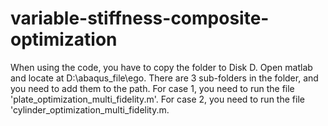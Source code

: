 # variable-stiffness-composite-optimization
When using the code, you have to copy the folder to Disk D. Open matlab and locate at D:\abaqus_file\ego. There are 3 sub-folders in the folder, and you need to add them to the path. For case 1, you need to run the file 'plate_optimization_multi_fidelity.m'. For case 2, you need to run the file 'cylinder_optimization_multi_fidelity.m.
